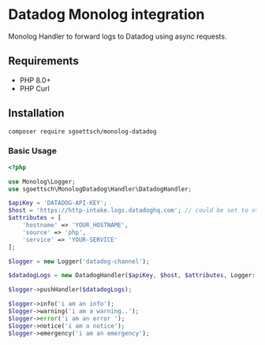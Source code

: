 # Datadog Monolog integration

Monolog Handler to forward logs to Datadog using async requests.

## Requirements
- PHP 8.0+
- PHP Curl

## Installation

```shell
composer require sgoettsch/monolog-datadog
```

### Basic Usage

```php
<?php

use Monolog\Logger;
use sgoettsch\MonologDatadog\Handler\DatadogHandler;

$apiKey = 'DATADOG-API-KEY';
$host = 'https://http-intake.logs.datadoghq.com'; // could be set to other domains for example for EU hosted accounts ( https://http-intake.logs.datadoghq.eu )
$attributes = [
    'hostname' => 'YOUR_HOSTNAME',
    'source' => 'php',
    'service' => 'YOUR-SERVICE'
];

$logger = new Logger('datadog-channel');

$datadogLogs = new DatadogHandler($apiKey, $host, $attributes, Logger::INFO);

$logger->pushHandler($datadogLogs);

$logger->info('i am an info');
$logger->warning('i am a warning..');
$logger->error('i am an error ');
$logger->notice('i am a notice');
$logger->emergency('i am an emergency');
```
